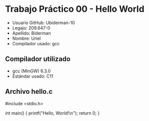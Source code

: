 # Trabajo Práctico 00 - Hello World

- Usuario GitHub: Ubiderman-10
- Legajo: 209.647-0
- Apellido: Biderman
- Nombre: Uriel
- Compilador usado: gcc

## Compilador utilizado
- gcc (MinGW) 6.3.0
- Estándar usado: C11

## Archivo hello.c
#include <stdio.h>

int main() {
    printf("Hello, World!\n");
    return 0;
}
